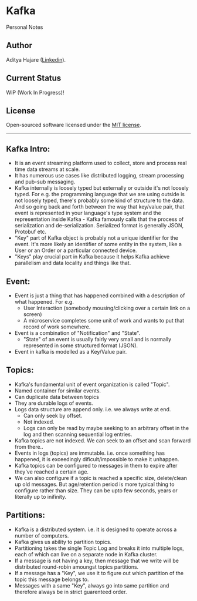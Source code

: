 # Kafka
Personal Notes

## Author
Aditya Hajare ([Linkedin](https://in.linkedin.com/in/aditya-hajare)).

## Current Status
WIP (Work In Progress)!

## License
Open-sourced software licensed under the [MIT license](http://opensource.org/licenses/MIT).

-----------

## Kafka Intro:
- It is an event streaming platform used to collect, store and process real time data streams at scale.
- It has numerous use cases like distributed logging, stream processing and pub-sub messaging.
- Kafka internally is loosely typed but externally or outside it's not loosely typed. For e.g. the programming language that we are using outside is not loosely typed, there's probably some kind of structure to the data. And so going back and forth between the way that key/value pair, that event is represented in your language's type system and the representation inside Kafka - Kafka famously calls that the process of serialization and de-serialization. Serialized format is generally JSON, Protobuf etc.
- "Key" part of Kafka object is probably not a unique identifier for the event. It's more likely an identifier of some entity in the system, like a User or an Order or a particular connected device.
- "Keys" play crucial part in Kafka because it helps Kafka achieve parallelism and data locality and things like that.

## Event:
- Event is just a thing that has happened combined with a description of what happened. For e.g.
    * User Interaction (somebody mousing/clicking over a certain link on a screen)
    * A microservice completes some unit of work and wants to put that record of work somewhere.
- Event is a combination of "Notification" and "State".
    * "State" of an event is usually fairly very small and is normally represented in some structured format (JSON).
- Event in kafka is modelled as a Key/Value pair.

## Topics:
- Kafka's fundamental unit of event organization is called "Topic".
- Named container for similar events.
- Can duplicate data between topics
- They are durable logs of events.
- Logs data structure are append only. i.e. we always write at end.
    * Can only seek by offset.
    * Not indexed.
    * Logs can only be read by maybe seeking to an arbitrary offset in the log and then scanning sequential log entries.
- Kafka topics are not indexed. We can seek to an offset and scan forward from there..
- Events in logs (topics) are immutable. i.e. once something has happened, it is exceedingly dificult/impossible to make it unhappen.
- Kafka topics can be configured to messages in them to expire after they've reached a certain age.
- We can also configure if a topic is reached a specific size, delete/clean up old messages. But age/retention period is more typical thing to configure rather than size. They can be upto few seconds, years or literally up to inifinity.

## Partitions:
- Kafka is a distributed system. i.e. it is designed to operate across a number of computers.
- Kafka gives us ability to partition topics.
- Partitioning takes the single Topic Log and breaks it into multiple logs, each of which can live on a separate node in Kafka cluster.
- If a message is not having a key, then message that we write will be distributed round-robin amoungst topics partitions.
- If a message has a "Key", we use it to figure out which partition of the topic this message belongs to.
- Messages with a same "Key", always go into same partition and therefore always be in strict guarenteed order.